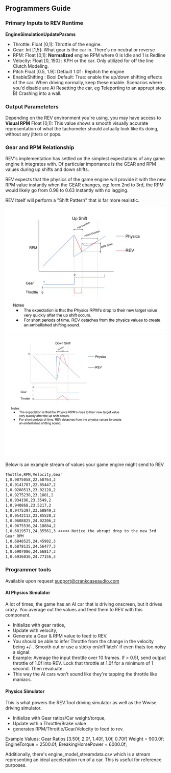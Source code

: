 ## Programmers Guide

### Primary Inputs to REV Runtime
__EngineSimulationUpdateParams__
* Throttle: Float [0,1]: Throttle of the engine. 
* Gear: Int [1,5]: What gear is the car in. There's no neutral or reverse
* RPM: Float [0,1]: __Normalized__ engine RPM where 0 is Idle and 1 is Redline
* Velocity: Float [0, 150] : KPH or the car. Only utilized for off the line Clutch Modeling.
* Pitch Float [0.5, 1.9]: Default 1.0f : Repitch the engine
* EnableShifting : Bool Default: True: enable the up/down shifting effects of the car. When driving normally, keep these enable. Scenarios where you'd disable are A) Resetting the car, eg Teleporting to an apprupt stop. B) Crashing into a wall.

### Output Parameteters
Depending on the REV environment you're using, you may have access to 
__Visual RPM__ Float [0,1]:  This value shows a smooth visually accurate representation of what the tachometer should actually look like its doing, without any jitters or pops.

### Gear and RPM Relationship
REV's implementation has settled on the simplest expectations of any game engine it integrates with. Of particular importance is the GEAR and RPM values during up shifts and down shifts.

REV expects that the physics of the game engine will provide it with the new RPM value instantly when the GEAR changes, eg: form 2nd to 3rd, the RPM would likely go from 0.98 to 0.63 instantly with no lagging.

REV Itself will perform a "Shift Pattern" that is far more realistic.

![](https://github.com/CrankcaseAudio/REVWiki/blob/master/Docoumentation/Up%20Shift%20Patterns.jpg)
![](https://github.com/CrankcaseAudio/REVWiki/blob/master/Docoumentation/Down%20Shift%20Pattern.jpg)

Below is an example stream of values your game engine might send to REV
```
Thottle,RPM,Velocity,Gear
1,0.9075058,22.68764,2
1,0.9141787,22.85447,2
1,0.9208513,23.02128,2
1,0.9275238,23.1881,2
1,0.934196,23.3549,2
1,0.940868,23.5217,2
1,0.9475397,23.68849,2
1,0.9542113,23.85528,2
1,0.9608825,24.02206,2
1,0.9675536,24.18884,2
1,0.6819571,24.35561,3 <<<<< Notice the abrupt drop to the new 3rd Gear RPM
1,0.6848525,24.45902,3
1,0.6878135,24.56477,3
1,0.6907086,24.66817,3
1,0.6936036,24.77156,3
```
	

### Programmer tools
Available upon request support@crankcaseaudio.com

#### __AI Physics Simulator__
A lot of times, the game has an AI car that is driving onscreen, but it drives crazy. You average out the values and feed them to REV with this component.
- Initialize with gear ratios, 
- Update with velocity, 
- Generate a Gear & RPM value to feed to REV.
- You should be able to infer Throttle from the change in the velocity being +/-. Smooth out or use a sticky on/off'latch' if even thats too noisy a signal.
- Example: Average the input throttle over 10 frames. If > 0.5f, send output throttle of 1.0f into REV. Lock that throttle at 1.0f for a minimum of 1 second. Then revaluate.
- This way the AI cars won't sound like they're tapping the throttle like maniacs.

#### __Physics Simulator__
This is what powers the REV.Tool driving simulator as well as the Wwise driving simulator.
- Initialize with Gear ratios/Car weight/torque, 
- Update with a Throttle/Brake value 
- generates RPM/Throttle/Gear/Velocity to feed to rev.

Example Values:
	Gear Ratios [3.50f, 2.0f, 1.40f, 1.0f, 0.70f]
	Weight = 900.0f;
    EngineTorque = 2500.0f;
	BreakingHorsePower = 6000.0f;

Additionally, there's engine_model_streamdata.csv which is a stream representing an ideal acceleration run of a car. 
This is useful for reference purposes.
